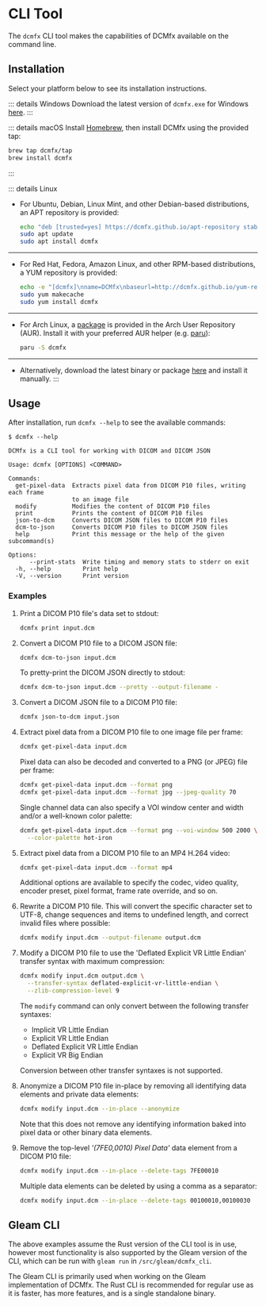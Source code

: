 # CLI Tool

The `dcmfx` CLI tool makes the capabilities of DCMfx available on the command
line.

## Installation

Select your platform below to see its installation instructions.

::: details Windows
Download the latest version of `dcmfx.exe` for Windows [here](https://github.com/dcmfx/dcmfx/releases/latest).
:::

::: details macOS
Install [Homebrew](https://brew.sh), then install DCMfx using the provided tap:

```sh
brew tap dcmfx/tap
brew install dcmfx
```
:::

::: details Linux
- For Ubuntu, Debian, Linux Mint, and other Debian-based distributions, an APT
  repository is provided:

  ```sh
  echo "deb [trusted=yes] https://dcmfx.github.io/apt-repository stable main" | sudo tee /etc/apt/sources.list.d/dcmfx.list
  sudo apt update
  sudo apt install dcmfx
  ```

---

- For Red Hat, Fedora, Amazon Linux, and other RPM-based distributions, a YUM
  repository is provided:

  ```sh
  echo -e "[dcmfx]\nname=DCMfx\nbaseurl=http://dcmfx.github.io/yum-repository\nenabled=1\ngpgcheck=0" | sudo tee /etc/yum.repos.d/dcmfx.repo
  sudo yum makecache
  sudo yum install dcmfx
  ```

---

- For Arch Linux, a [package](https://aur.archlinux.org/packages/dcmfx) is
  provided in the Arch User Repository (AUR). Install it with your preferred
  AUR helper (e.g. [paru](https://github.com/Morganamilo/paru)):

  ```sh
  paru -S dcmfx
  ```

---

- Alternatively, download the latest binary or package
[here](https://github.com/dcmfx/dcmfx/releases/latest) and install it manually.
:::

## Usage

After installation, run `dcmfx --help` to see the available commands:

```
$ dcmfx --help

DCMfx is a CLI tool for working with DICOM and DICOM JSON

Usage: dcmfx [OPTIONS] <COMMAND>

Commands:
  get-pixel-data  Extracts pixel data from DICOM P10 files, writing each frame
                  to an image file
  modify          Modifies the content of DICOM P10 files
  print           Prints the content of DICOM P10 files
  json-to-dcm     Converts DICOM JSON files to DICOM P10 files
  dcm-to-json     Converts DICOM P10 files to DICOM JSON files
  help            Print this message or the help of the given subcommand(s)

Options:
      --print-stats  Write timing and memory stats to stderr on exit
  -h, --help         Print help
  -V, --version      Print version
```

### Examples

1. Print a DICOM P10 file's data set to stdout:

   ```sh
   dcmfx print input.dcm
   ```

2. Convert a DICOM P10 file to a DICOM JSON file:

   ```sh
   dcmfx dcm-to-json input.dcm
   ```

   To pretty-print the DICOM JSON directly to stdout:

   ```sh
   dcmfx dcm-to-json input.dcm --pretty --output-filename -
   ```

3. Convert a DICOM JSON file to a DICOM P10 file:

   ```sh
   dcmfx json-to-dcm input.json
   ```

4. Extract pixel data from a DICOM P10 file to one image file per frame:

   ```sh
   dcmfx get-pixel-data input.dcm
   ```

   Pixel data can also be decoded and converted to a PNG (or JPEG) file per
   frame:

   ```sh
   dcmfx get-pixel-data input.dcm --format png
   dcmfx get-pixel-data input.dcm --format jpg --jpeg-quality 70
   ```

   Single channel data can also specify a VOI window center and width and/or a
   well-known color palette:

   ```sh
   dcmfx get-pixel-data input.dcm --format png --voi-window 500 2000 \
     --color-palette hot-iron
   ```

5. Extract pixel data from a DICOM P10 file to an MP4 H.264 video:

   ```sh
   dcmfx get-pixel-data input.dcm --format mp4
   ```

   Additional options are available to specify the codec, video quality, encoder
   preset, pixel format, frame rate override, and so on.

6. Rewrite a DICOM P10 file. This will convert the specific character set to
   UTF-8, change sequences and items to undefined length, and correct invalid
   files where possible:

   ```sh
   dcmfx modify input.dcm --output-filename output.dcm
   ```

7. Modify a DICOM P10 file to use the 'Deflated Explicit VR Little Endian'
   transfer syntax with maximum compression:

   ```sh
   dcmfx modify input.dcm output.dcm \
     --transfer-syntax deflated-explicit-vr-little-endian \
     --zlib-compression-level 9
   ```

   The `modify` command can only convert between the following transfer
   syntaxes:

   - Implicit VR Little Endian
   - Explicit VR Little Endian
   - Deflated Explicit VR Little Endian
   - Explicit VR Big Endian

   Conversion between other transfer syntaxes is not supported.

8. Anonymize a DICOM P10 file in-place by removing all identifying data
   elements and private data elements:

   ```sh
   dcmfx modify input.dcm --in-place --anonymize
   ```

   Note that this does not remove any identifying information baked into pixel
   data or other binary data elements.

9. Remove the top-level *'(7FE0,0010) Pixel Data'* data element from a DICOM P10
   file:

   ```sh
   dcmfx modify input.dcm --in-place --delete-tags 7FE00010
   ```

   Multiple data elements can be deleted by using a comma as a separator:

   ```sh
   dcmfx modify input.dcm --in-place --delete-tags 00100010,00100030
   ```

## Gleam CLI

The above examples assume the Rust version of the CLI tool is in use, however
most functionality is also supported by the Gleam version of the CLI, which can be
run with `gleam run` in `/src/gleam/dcmfx_cli`.

The Gleam CLI is primarily used when working on the Gleam implementation of
DCMfx. The Rust CLI is recommended for regular use as it is faster, has more
features, and is a single standalone binary.
